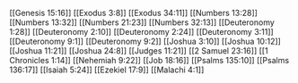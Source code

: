 [[Genesis 15:16]]
[[Exodus 3:8]]
[[Exodus 34:11]]
[[Numbers 13:28]]
[[Numbers 13:32]]
[[Numbers 21:23]]
[[Numbers 32:13]]
[[Deuteronomy 1:28]]
[[Deuteronomy 2:10]]
[[Deuteronomy 2:24]]
[[Deuteronomy 3:11]]
[[Deuteronomy 9:1]]
[[Deuteronomy 9:2]]
[[Joshua 3:10]]
[[Joshua 10:12]]
[[Joshua 11:21]]
[[Joshua 24:8]]
[[Judges 11:21]]
[[2 Samuel 23:16]]
[[1 Chronicles 1:14]]
[[Nehemiah 9:22]]
[[Job 18:16]]
[[Psalms 135:10]]
[[Psalms 136:17]]
[[Isaiah 5:24]]
[[Ezekiel 17:9]]
[[Malachi 4:1]]
